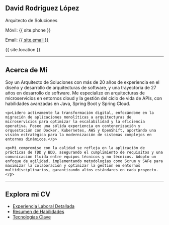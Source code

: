 <section id="hero">
    <div class="profile-summary">
        <h1>David Rodríguez López</h1>
        <p class="tagline">Arquitecto de Soluciones</p>
        <p>Móvil: {{ site.phone }}</p>
        <p>Email: <a href="mailto:{{ site.email }}">{{ site.email }}</a></p>
        <p>{{ site.location }}</p>
    </div>
</section>

---

<section id="about-me">
    <h2>Acerca de Mí</h2>
    <p>Soy un Arquitecto de Soluciones con más de 20 años de experiencia en el diseño y desarrollo de arquitecturas de software, y una trayectoria de 27 años en desarrollo de software. Me especializo en arquitecturas de microservicios en entornos cloud y la gestión del ciclo de vida de APIs, con habilidades avanzadas en Java, Spring Boot y Spring Cloud.</p>

    <p>Lidero activamente la transformación digital, enfocándome en la migración de aplicaciones monolíticas a arquitecturas de microservicios para optimizar la escalabilidad y la eficiencia operativa. Poseo una sólida experiencia en contenerización y orquestación con Docker, Kubernetes, AWS y OpenShift, aportando una visión estratégica para la modernización de sistemas complejos en entornos dinámicos.</p>

    <p>Mi compromiso con la calidad se refleja en la aplicación de prácticas de TDD y BDD, asegurando el cumplimiento de requisitos y una comunicación fluida entre equipos técnicos y no técnicos. Adopto un enfoque de agilidad, implementando metodologías como Scrum y SAFe para maximizar la colaboración y optimizar la gestión en entornos multidisciplinarios, garantizando altos estándares en cada proyecto.</p>
</section>

---

<section id="quick-links">
    <h2>Explora mi CV</h2>
    <ul>
        <li><a href="{{ "/cv/experience" | relative_url }}">Experiencia Laboral Detallada</a></li>
        <li><a href="{{ "/cv/skills" | relative_url }}">Resumen de Habilidades</a></li>
        <li><a href="{{ "/cv/technologies" | relative_url }}">Tecnologías Clave</a></li>
    </ul>
</section>

